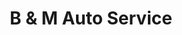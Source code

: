---
title: "B & M Auto Service"
url: /saint-clair-shores/b-and-m-auto-service/
shop: convenience
---
